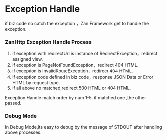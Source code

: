 # Exception Handle

if biz code no catch the exception ，Zan Framework get to handle the exception.

### ZanHttp Exception Handle Process

1. if exception with redirectUrl is instance of RedirectException，redirect assigned view.
2. if exception is PageNotFoundException，redirect 404 HTML.
3. if exception is InvalidRouteException，redirect 404 HTML.
4. if exception code defined in biz code，response JSON Data or Error HTML by request type.
5. if all above no matched,redirect 500 HTML or 404 HTML.

Exception Handle match order by num 1-5. if matched one ,the other passed.

### Debug Mode

In Debug Mode,its easy to debug by the message of STDOUT after handling above processes.